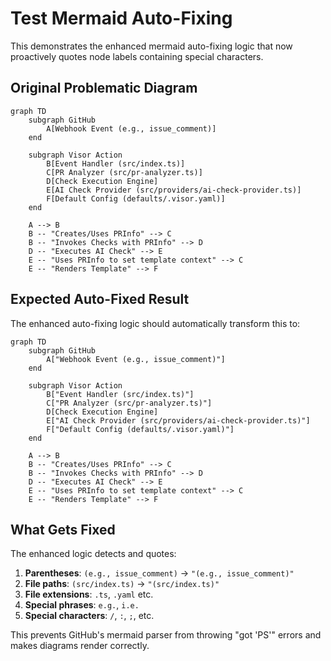 # Test Mermaid Auto-Fixing

This demonstrates the enhanced mermaid auto-fixing logic that now proactively quotes node labels containing special characters.

## Original Problematic Diagram

```mermaid
graph TD
    subgraph GitHub
        A[Webhook Event (e.g., issue_comment)]
    end

    subgraph Visor Action
        B[Event Handler (src/index.ts)]
        C[PR Analyzer (src/pr-analyzer.ts)]
        D[Check Execution Engine]
        E[AI Check Provider (src/providers/ai-check-provider.ts)]
        F[Default Config (defaults/.visor.yaml)]
    end

    A --> B
    B -- "Creates/Uses PRInfo" --> C
    B -- "Invokes Checks with PRInfo" --> D
    D -- "Executes AI Check" --> E
    E -- "Uses PRInfo to set template context" --> C
    E -- "Renders Template" --> F
```

## Expected Auto-Fixed Result

The enhanced auto-fixing logic should automatically transform this to:

```mermaid
graph TD
    subgraph GitHub
        A["Webhook Event (e.g., issue_comment)"]
    end

    subgraph Visor Action
        B["Event Handler (src/index.ts)"]
        C["PR Analyzer (src/pr-analyzer.ts)"]
        D[Check Execution Engine]
        E["AI Check Provider (src/providers/ai-check-provider.ts)"]
        F["Default Config (defaults/.visor.yaml)"]
    end

    A --> B
    B -- "Creates/Uses PRInfo" --> C
    B -- "Invokes Checks with PRInfo" --> D
    D -- "Executes AI Check" --> E
    E -- "Uses PRInfo to set template context" --> C
    E -- "Renders Template" --> F
```

## What Gets Fixed

The enhanced logic detects and quotes:

1. **Parentheses**: `(e.g., issue_comment)` → `"(e.g., issue_comment)"`
2. **File paths**: `(src/index.ts)` → `"(src/index.ts)"`
3. **File extensions**: `.ts`, `.yaml` etc.
4. **Special phrases**: `e.g.`, `i.e.`
5. **Special characters**: `/`, `:`, `;`, etc.

This prevents GitHub's mermaid parser from throwing "got 'PS'" errors and makes diagrams render correctly.